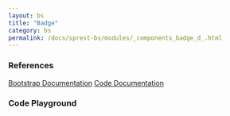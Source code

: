 ```yaml
---
layout: bs
title: "Badge"
category: bs
permalink: /docs/sprest-bs/modules/_components_badge_d_.html
---
```


### References

<div class="bs">
    <div class="list-group">
        <a class="list-group-item list-group-item-action" href="https://getbootstrap.com/docs/4.4/components/badge">Bootstrap Documentation</a>
        <a class="list-group-item list-group-item-action" href="/docs/sprest-bs/modules/_components_accordion_d_.html">Code Documentation</a>
    </div>
</div>

### Code Playground

<div id="playground" class="bs"></div>
<script type="text/javascript">
    // Wait for the page to load
    window.addEventListener("load", function() {
        // Create the code editor
        var editor = CodeEditor(document.getElementById("playground"), true, [
            '// Create the badge',
            'Components.Badge({',
            '\tel: app,',
            '\tcontent: "Badge"',
            '});'
        ].join('\n'));
    });
</script>